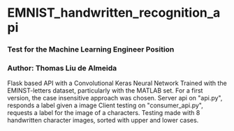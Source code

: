 # EMNIST_handwritten_recognition_api
### Test for the Machine Learning Engineer Position
### Author: Thomas Liu de Almeida
Flask based API with a Convolutional Keras Neural Network Trained with the EMINST-letters dataset, particularly with the MATLAB set.
For a first version, the case insensitive approach was chosen.
Server api on "api.py", responds a label given a image
Client testing on "consumer_api.py", requests a label for the image of a characters. Testing made with 8 handwritten character images, sorted with upper and lower cases.
